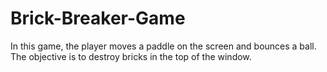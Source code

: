 # Brick-Breaker-Game
In this game, the player moves a paddle on the screen and bounces a
ball. The objective is to destroy bricks in the top of the window.
